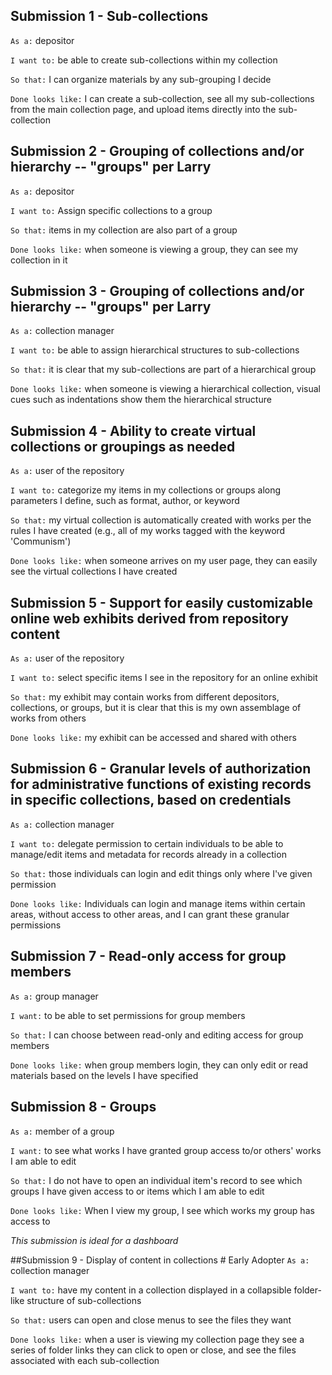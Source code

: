 ## Submission 1 - Sub-collections
`As a:` depositor

`I want to:` be able to create sub-collections within my collection

`So that:` I can organize materials by any sub-grouping I decide

`Done looks like:` I can create a sub-collection, see all my sub-collections from the main collection page, and upload items directly into the sub-collection

## Submission 2 - Grouping of collections and/or hierarchy -- "groups" per Larry
`As a:` depositor

`I want to:` Assign specific collections to a group

`So that:` items in my collection are also part of a group

`Done looks like:` when someone is viewing a group, they can see my collection in it

## Submission 3 - Grouping of collections and/or hierarchy -- "groups" per Larry

`As a:` collection manager

`I want to:` be able to assign hierarchical structures to sub-collections

`So that:` it is clear that my sub-collections are part of a hierarchical group

`Done looks like:` when someone is viewing a hierarchical collection, visual cues such as indentations show them the hierarchical structure

## Submission 4 - Ability to create virtual collections or groupings as needed

`As a:` user of the repository 

`I want to:` categorize my items in my collections or groups along parameters I define, such as format, author, or keyword

`So that:` my virtual collection is automatically created with works per the rules I have created (e.g., all of my works tagged with the keyword 'Communism')

`Done looks like:` when someone arrives on my user page, they can easily see the virtual collections I have created

## Submission 5 - Support for easily customizable online web exhibits derived from repository content

`As a:` user of the repository

`I want to:` select specific items I see in the repository for an online exhibit

`So that:` my exhibit may contain works from different depositors, collections, or groups, but it is clear that this is my own assemblage of works from others

`Done looks like:` my exhibit can be accessed and shared with others

## Submission 6 - Granular levels of authorization for administrative functions of existing records in specific collections, based on credentials
`As a:` collection manager

`I want to:` delegate permission to certain individuals to be able to manage/edit items and metadata for records already in a collection

`So that:` those individuals can login and edit things only where I've given permission

`Done looks like:` Individuals can login and manage items within certain areas, without access to other areas, and I can grant these granular permissions

## Submission 7 - Read-only access for group members

`As a:` group manager 

`I want:` to be able to set permissions for group members

`So that:` I can choose between read-only and editing access for group members

`Done looks like:` when group members login, they can only edit or read materials based on the levels I have specified


## Submission  8 - Groups
`As a:` member of a group

`I want:` to see what works I have granted group access to/or others' works I am able to edit

`So that:`  I do not have to open an individual item's record to see which groups I have given access to or items which I am able to edit

`Done looks like:` When I view my group, I see which works my group has access to 

*This submission is ideal for a dashboard*


##Submission 9 - Display of content in collections # Early Adopter
`As a:` collection manager

`I want to:` have my content in a collection displayed in a collapsible folder-like structure of sub-collections

`So that:` users can open and close menus to see the files they want

`Done looks like:` when a user is viewing my collection page they see a series of folder links they can click to open or close, and see the files associated with each sub-collection